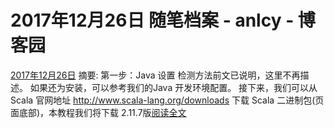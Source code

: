 
# 2017年12月26日 随笔档案 - anlcy - 博客园






[2017年12月26日](https://www.cnblogs.com/camilla/archive/2017/12/26.html)
摘要: 第一步：Java 设置 检测方法前文已说明，这里不再描述。 如果还为安装，可以参考我们的Java 开发环境配置。 接下来，我们可以从 Scala 官网地址 http://www.scala-lang.org/downloads 下载 Scala 二进制包(页面底部)，本教程我们将下载 2.11.7版[阅读全文](https://www.cnblogs.com/camilla/p/8117049.html)

